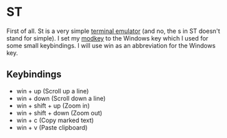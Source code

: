 # ST
First of all. St is a very simple [terminal emulator](https://en.wikipedia.org/wiki/Terminal_emulator) (and no, the s in ST doesn't stand for simple).
I set my [modkey](https://dwm.suckless.org/customisation/windows_key/) to the Windows key which I used for some small keybindings. 
I will use win as an abbreviation for the Windows key.

## Keybindings
- win + up (Scroll up a line)
- win + down (Scroll down a line)
- win + shift + up (Zoom in)
- win + shift + down (Zoom out)
- win + c (Copy marked text)
- win + v (Paste clipboard)
